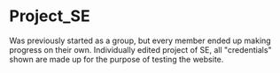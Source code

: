 # Project_SE

Was previously started as a group, but every member ended up making progress on their own.
Individually edited project of SE, all "credentials" shown are made up for the purpose of testing the website.

